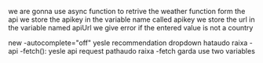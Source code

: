 we are gonna use async function to retrive the weather function form the api
we store the apikey in the variable name called apikey
we store the url in the variable named apiUrl
we give error if the entered value is not a country


new
-autocomplete="off" yesle recommendation dropdown hataudo raixa
-api
-fetch(): yesle api request pathaudo raixa
-fetch garda use two variables

